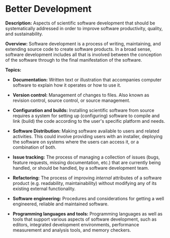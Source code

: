 # Better Development

**Description:**  Aspects of scientific software development that should be systematically addressed in order to improve software productivity, quality, and sustainability.

**Overview:** Software development is a process of writing, maintaining, and extending source code to create software products. In a broad sense, software development includes all that is involved between the conception of the software through to the final manifestation of the software. 

**Topics:**

- **Documentation:**
Written text or illustration that accompanies computer software to explain how it operates or how to use it.  

<!---
    - [What Is Good Documentation?](../CuratedContent/WhatIsGoodDocumentation.md)
    - [How to Write Good Documentation?](../CuratedContent/HowToWriteGoodDocumentation.md)
--->

- **Version control:**
Management of changes to files.  Also known as revision control, source control, or source management.

<!---
    - [What is Version Control?](../CuratedContent/WhatIsVersionControl.md)
    - [How to Do Version Control with Git in Your CSE Project](..CuratedContent/HowToDoVersionControlWithGitInYourCseProject.md)
--->


<!---
        - [What Is CSE Software Deployment?](Topics/WhatIsCseSwDeployment.md)
--->

- **Configuration and builds:**
Installing scientific software from source requires a system for setting up (configuring) software to compile and link (build) the code according to the user's specific platform and needs.

<!---
    - [What Is Software Configuration?](../CuratedContent/WhatIsSwConfiguration.md)
    - [How to Configure Software](../CuratedContent/HowToConfigureSoftware.md)
--->

- **Software Distribution:**
Making software available to users and related activities. This could involve providing users with an installer, deploying the software on systems where the users can access it, or a combination of both.

<!---
   - [What Is CSE Software Distribution?](Topics/WhatIsCseSwDistribution.md)
--->

<!---
- **Legacy code:**
Source code in which investments, tangible and in-tangible, are so great that wholesale re-write to *optimally* utilize newer computing technology is deemed too costly and/or too risky.


    - [What Is CSE Legacy Code?](Topics/WhatIsCseLegacyCode.md)
--->

- **Issue tracking:**
The process of managing a collection of issues (bugs, feature requests, missing documentation, etc.) that are currently being handled, or should be handled, by a software development team.

<!---
   - [What Is Issue Tracking?](Topics/WhatIsIssueTracking.md)
--->

- **Refactoring:**
The process of improving *internal* attributes of a software product (e.g. readability, maintainability) without modifying any of its existing external functionality.

<!---
- [What Is CSE Software Refactoring?](Topics/WhatIsCseSwRefactoring.md)
--->

- **Software engineering:**
Procedures and considerations for getting a well engineered, reliable and maintained software.

<!---
    - [What Is Software Engineering for CSE?](Topics/WhatIsSwEngForCse.md)
--->

- **Programming languages and tools:**
Programming languages as well as tools that support various aspects of software development, such as editors, integrated development environments, performance measurement and analysis tools, and memory checkers.

<!---
    - [What Are CSE Programming Languages and Tools?](Topics/WhatAreCseProgrammingLanguagesAndDevptTools.md)
--->

<!---
Category order: 2
--->
